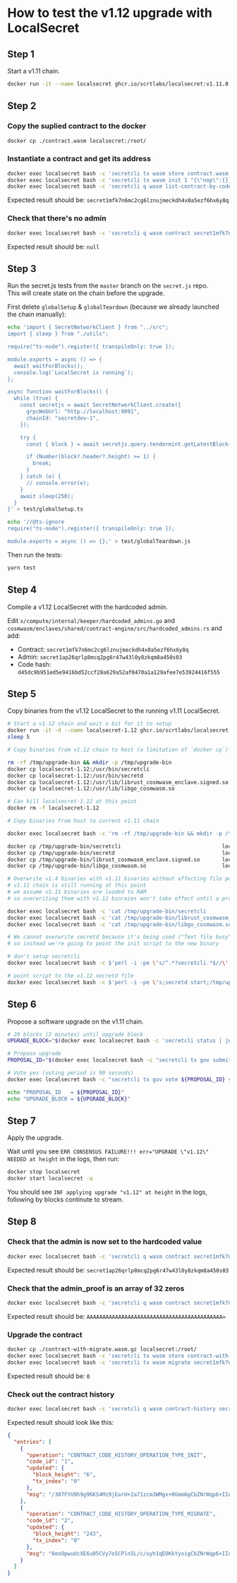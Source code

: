 # How to test the v1.12 upgrade with LocalSecret

## Step 1

Start a v1.11 chain.

```bash
docker run -it --name localsecret ghcr.io/scrtlabs/localsecret:v1.11.0
```

## Step 2

### Copy the suplied contract to the docker

```bash
docker cp ./contract.wasm localsecret:/root/
```

### Instantiate a contract and get its address

```bash
docker exec localsecret bash -c 'secretcli tx wasm store contract.wasm --from a --gas 5000000 -y -b block'
docker exec localsecret bash -c 'secretcli tx wasm init 1 "{\"nop\":{}}" --from a --label "xyz" -y -b block'
docker exec localsecret bash -c 'secretcli q wasm list-contract-by-code 1 | jq -r ".[0].contract_address"'
```

Expected result should be: `secret1mfk7n6mc2cg6lznujmeckdh4x0a5ezf6hx6y8q`

### Check that there's no admin

```bash
docker exec localsecret bash -c 'secretcli q wasm contract secret1mfk7n6mc2cg6lznujmeckdh4x0a5ezf6hx6y8q | jq -r .admin'
```

Expected result should be: `null`

## Step 3

Run the secret.js tests from the `master` branch on the `secret.js` repo.  
This will create state on the chain before the upgrade.

First delete `globalSetup` & `globalTeardown` (because we already launched the chain manually):

```bash
echo 'import { SecretNetworkClient } from "../src";
import { sleep } from "./utils";

require("ts-node").register({ transpileOnly: true });

module.exports = async () => {
  await waitForBlocks();
  console.log(`LocalSecret is running`);
};

async function waitForBlocks() {
  while (true) {
    const secretjs = await SecretNetworkClient.create({
      grpcWebUrl: "http://localhost:9091",
      chainId: "secretdev-1",
    });

    try {
      const { block } = await secretjs.query.tendermint.getLatestBlock({});

      if (Number(block?.header?.height) >= 1) {
        break;
      }
    } catch (e) {
      // console.error(e);
    }
    await sleep(250);
  }
}' > test/globalSetup.ts
```

```bash
echo '//@ts-ignore
require("ts-node").register({ transpileOnly: true });

module.exports = async () => {};' > test/globalTeardown.js
```

Then run the tests:

```bash
yarn test
```

## Step 4

Compile a v1.12 LocalSecret with the hardcoded admin.

Edit `x/compute/internal/keeper/hardcoded_admins.go` and `cosmwasm/enclaves/shared/contract-engine/src/hardcoded_admins.rs` and add:

- Contract: `secret1mfk7n6mc2cg6lznujmeckdh4x0a5ezf6hx6y8q`
- Admin: `secret1ap26qrlp8mcq2pg6r47w43l0y8zkqm8a450s03`
- Code hash: `d45dc9b951ed5e9416bd52ccf28a629a52af0470a1a129afee7e53924416f555`

## Step 5

Copy binaries from the v1.12 LocalSecret to the running v1.11 LocalSecret.

```bash
# Start a v1.12 chain and wait a bit for it to setup
docker run -it -d --name localsecret-1.12 ghcr.io/scrtlabs/localsecret:v0.0.0
sleep 5

# Copy binaries from v1.12 chain to host (a limitation of `docker cp`)

rm -rf /tmp/upgrade-bin && mkdir -p /tmp/upgrade-bin
docker cp localsecret-1.12:/usr/bin/secretcli                                /tmp/upgrade-bin
docker cp localsecret-1.12:/usr/bin/secretd                                  /tmp/upgrade-bin
docker cp localsecret-1.12:/usr/lib/librust_cosmwasm_enclave.signed.so       /tmp/upgrade-bin
docker cp localsecret-1.12:/usr/lib/libgo_cosmwasm.so                        /tmp/upgrade-bin

# Can kill localsecret-1.12 at this point
docker rm -f localsecret-1.12

# Copy binaries from host to current v1.11 chain

docker exec localsecret bash -c 'rm -rf /tmp/upgrade-bin && mkdir -p /tmp/upgrade-bin'

docker cp /tmp/upgrade-bin/secretcli                                localsecret:/tmp/upgrade-bin
docker cp /tmp/upgrade-bin/secretd                                  localsecret:/tmp/upgrade-bin
docker cp /tmp/upgrade-bin/librust_cosmwasm_enclave.signed.so       localsecret:/tmp/upgrade-bin
docker cp /tmp/upgrade-bin/libgo_cosmwasm.so                        localsecret:/tmp/upgrade-bin

# Overwrite v1.4 binaries with v1.11 binaries without affecting file permissions
# v1.11 chain is still running at this point
# we assume v1.11 binaries are loaded to RAM
# so overwriting them with v1.12 binraies won't take effect until a process restart

docker exec localsecret bash -c 'cat /tmp/upgrade-bin/secretcli                                > /usr/bin/secretcli'
docker exec localsecret bash -c 'cat /tmp/upgrade-bin/librust_cosmwasm_enclave.signed.so       > /usr/lib/librust_cosmwasm_enclave.signed.so'
docker exec localsecret bash -c 'cat /tmp/upgrade-bin/libgo_cosmwasm.so                        > /usr/lib/libgo_cosmwasm.so'

# We cannot overwrite secretd because it's being used ("Text file busy")
# so instead we're going to point the init script to the new binary

# don't setup secretcli
docker exec localsecret bash -c $'perl -i -pe \'s/^.*?secretcli.*$//\' bootstrap_init.sh'

# point script to the v1.12 secretd file
docker exec localsecret bash -c $'perl -i -pe \'s;secretd start;/tmp/upgrade-bin/secretd start;\' bootstrap_init.sh'
```

## Step 6

Propose a software upgrade on the v1.11 chain.

```bash
# 20 blocks (2 minutes) until upgrade block
UPGRADE_BLOCK="$(docker exec localsecret bash -c 'secretcli status | jq "(.SyncInfo.latest_block_height | tonumber) + 20"')"

# Propose upgrade
PROPOSAL_ID="$(docker exec localsecret bash -c "secretcli tx gov submit-proposal software-upgrade v1.12 --upgrade-height $UPGRADE_BLOCK --title blabla --description yolo --deposit 100000000uscrt --from a -y -b block | jq '.logs[0].events[] | select(.type == \"submit_proposal\") | .attributes[] | select(.key == \"proposal_id\") | .value | tonumber'")"

# Vote yes (voting period is 90 seconds)
docker exec localsecret bash -c "secretcli tx gov vote ${PROPOSAL_ID} yes --from a -y -b block"

echo "PROPOSAL_ID   = ${PROPOSAL_ID}"
echo "UPGRADE_BLOCK = ${UPGRADE_BLOCK}"
```

## Step 7

Apply the upgrade.

Wait until you see `ERR CONSENSUS FAILURE!!! err="UPGRADE \"v1.12\" NEEDED at height` in the logs, then run:

```bash
docker stop localsecret
docker start localsecret -a
```

You should see `INF applying upgrade "v1.12" at height` in the logs, following by blocks continute to stream.

## Step 8

### Check that the admin is now set to the hardcoded value

```bash
docker exec localsecret bash -c 'secretcli q wasm contract secret1mfk7n6mc2cg6lznujmeckdh4x0a5ezf6hx6y8q | jq -r .admin'
```

Expected result should be: `secret1ap26qrlp8mcq2pg6r47w43l0y8zkqm8a450s03`

### Check that the admin_proof is an array of 32 zeros

```bash
docker exec localsecret bash -c 'secretcli q wasm contract secret1mfk7n6mc2cg6lznujmeckdh4x0a5ezf6hx6y8q | jq -r .admin_proof'
```

Expected result should be: `AAAAAAAAAAAAAAAAAAAAAAAAAAAAAAAAAAAAAAAAAAA=`

### Upgrade the contract

```bash
docker cp ./contract-with-migrate.wasm.gz localsecret:/root/
docker exec localsecret bash -c 'secretcli tx wasm store contract-with-migrate.wasm.gz --from a --gas 5000000 -y -b block'
docker exec localsecret bash -c 'secretcli tx wasm migrate secret1mfk7n6mc2cg6lznujmeckdh4x0a5ezf6hx6y8q 2 "{\"nop\":{}}" --from a -y -b block' | jq -r . code
```

Expected result should be: `0`

### Check out the contract history

```bash
docker exec localsecret bash -c 'secretcli q wasm contract-history secret1mfk7n6mc2cg6lznujmeckdh4x0a5ezf6hx6y8q' | jq
```

Expected result should look like this:

```json
{
  "entries": [
    {
      "operation": "CONTRACT_CODE_HISTORY_OPERATION_TYPE_INIT",
      "code_id": "1",
      "updated": {
        "block_height": "6",
        "tx_index": "0"
      },
      "msg": "/307FYU9h9g96KS4Mz9jEarU+2a71zcm3WMgx+0Gmm6gCbZNrWqp6+IIdiaiZzzhNkC9C7jFAMewHrtCcYfCY5XlqRJku7TPYYlr5K2rHctP7QLXMk1VMeh5zXR9S2rrX5DJxIb1uTElFHhqBnfPQl004eHxmvFblWmtGJVIpoRzjqU7yokrCYEJK6d1i876QHhilFRPAIW/3A=="
    },
    {
      "operation": "CONTRACT_CODE_HISTORY_OPERATION_TYPE_MIGRATE",
      "code_id": "2",
      "updated": {
        "block_height": "243",
        "tx_index": "0"
      },
      "msg": "0eoOpwuUcXE6u05CVy7o5CPln5L/c/uyh1qEOKkYyoigCbZNrWqp6+IIdiaiZzzhNkC9C7jFAMewHrtCcYfCY+PsNVSw+7DTG9zXdU2ZINEW+EN4IjDXPqnZF5shanRnFJ6oRLt7K6Jel8nB36/fyAdkZfeQK+6PT6eOT40Gp6HRYi7jh85Yh0CJVUL2kO6fVBP1dpg6QAJAtw=="
    }
  ]
}
```
